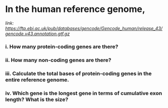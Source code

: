 # In the human reference genome,
_link: https://ftp.ebi.ac.uk/pub/databases/gencode/Gencode_human/release_43/gencode.v43.annotation.gtf.gz_
### i. How many protein-coding genes are there?
### ii. How many non-coding genes are there?
### iii. Calculate the total bases of protein-coding genes in the entire reference genome.
### iv. Which gene is the longest gene in terms of cumulative exon length? What is the size?
